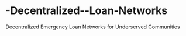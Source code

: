# -Decentralized--Loan-Networks
 Decentralized Emergency Loan Networks for  Underserved Communities 
